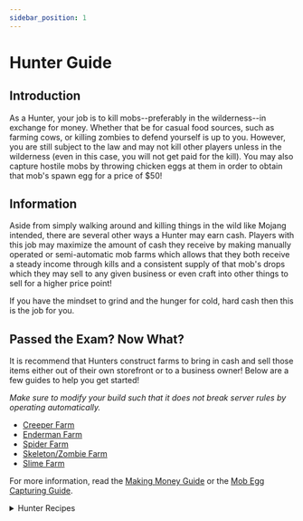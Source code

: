 ```yaml
---
sidebar_position: 1
---
```


# Hunter Guide


## Introduction

As a Hunter, your job is to kill mobs--preferably in the wilderness--in exchange for money. Whether that be for casual food sources, such as farming cows, or killing zombies to defend yourself is up to you. However, you are still subject to the law and may not kill other players unless in the wilderness (even in this case, you will not get paid for the kill). You may also capture hostile mobs by throwing chicken eggs at them in order to obtain that mob's spawn egg for a price of $50!

## Information

Aside from simply walking around and killing things in the wild like Mojang intended, there are several other ways a Hunter may earn cash. Players with this job may maximize the amount of cash they receive by making manually operated or semi-automatic mob farms which allows that they both receive a steady income through kills and a consistent supply of that mob's drops which they may sell to any given business or even craft into other things to sell for a higher price point!

If you have the mindset to grind and the hunger for cold, hard cash then this is the job for you.

## Passed the Exam? Now What?

It is recommend that Hunters construct farms to bring in cash and sell those items either out of their own storefront or to a business owner! Below are a few guides to help you get started!

_Make sure to modify your build such that it does not break server rules by operating automatically._

- [Creeper Farm](https://www.youtube.com/watch?v=nTzqITaNEUg&t=0s)
- [Enderman Farm](https://www.youtube.com/watch?v=tMgBbvH7AhY)
- [Spider Farm](https://www.youtube.com/watch?v=BBwxRJLd2Sc)
- [Skeleton/Zombie Farm](https://www.youtube.com/watch?v=dQUwA2AikHo)
- [Slime Farm](https://www.youtube.com/watch?v=X1mRLDpoiOk)

For more information, read the [Making Money Guide](https://democracycraft.net/threads/making-money.1410/) or the [Mob Egg Capturing Guide](https://www.democracycraft.net/threads/mob-egg-capturing.9644/).

<details>
  <summary>Hunter Recipes</summary>
1 white wool = 2 string

9 rotten flesh = 1 leather
</details>
